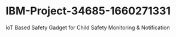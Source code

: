 # IBM-Project-34685-1660271331
IoT Based Safety Gadget for Child Safety Monitoring &amp; Notification
